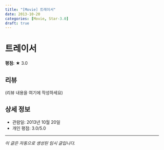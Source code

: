 ```yaml
---
title: "[Movie] 트레이서"
date: 2013-10-20
categories: [Movie, Star-3.0]
draft: true
---
```


# 트레이서

**평점:** ★ 3.0

## 리뷰

(리뷰 내용을 여기에 작성하세요)

## 상세 정보

- 관람일: 2013년 10월 20일
- 개인 평점: 3.0/5.0

---

*이 글은 자동으로 생성된 임시 글입니다.*
